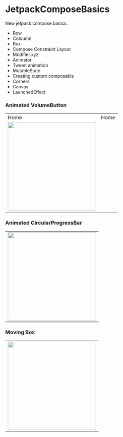 # JetpackComposeBasics

New jetpack compose basics.
- Row
- Coloumn
- Box
- Compose Constraint Layout
- Modifier.xyz
- Animator
- Tween animation
- MutableState
- Creating custom composable
- Corners
- Canvas
- LaunchedEffect



### Animated VolumeButton

<table>
  <tr>
    <td>Home</td>
     <td>Home</td>
  </tr>
  <tr>
    <td><img src="" width="280" /></td>
  </tr>
 </table>
 
### Animated CircularProgressBar

<table>
 
  <tr>
    <td><img src="" width="280"/></td>
  </tr>
 </table>
 
### Moving Box
 
 <table>
  
  <tr>
    <td><img src="" width="280"/></td>
    
  </tr>
 </table>
 
